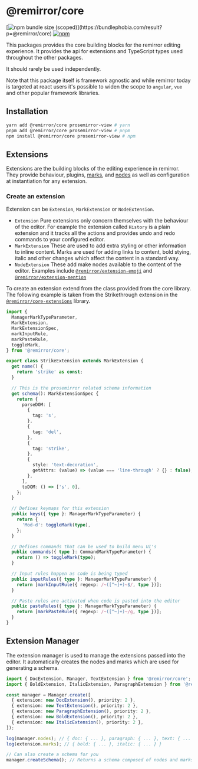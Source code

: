 # @remirror/core

[![npm bundle size (scoped)](https://img.shields.io/bundlephobia/minzip/@remirror/core.svg?)](https://bundlephobia.com/result?p=@remirror/core)
[![npm](https://img.shields.io/npm/dm/@remirror/core.svg?&logo=npm)](https://www.npmjs.com/package/@remirror/core)

This packages provides the core building blocks for the remirror editing experience. It provides the
api for extensions and TypeScript types used throughout the other packages.

It should rarely be used independently.

Note that this package itself is framework agnostic and while remirror today is targeted at react
users it's possible to widen the scope to `angular`, `vue` and other popular framework libraries.

## Installation

```bash
yarn add @remirror/core prosemirror-view # yarn
pnpm add @remirror/core prosemirror-view # pnpm
npm install @remirror/core prosemirror-view # npm
```

## Extensions

Extensions are the building blocks of the editing experience in remirror. They provide behaviour,
plugins, [marks](https://prosemirror.net/docs/guide/#schema.marks), and
[nodes](https://prosemirror.net/docs/guide/#schema.node_types) as well as configuration at
instantiation for any extension.

### Create an extension

Extension can be `Extension`, `MarkExtension` or `NodeExtension`.

- `Extension` Pure extensions only concern themselves with the behaviour of the editor. For example
  the extension called `History` is a plain extension and it tracks all the actions and provides
  undo and redo commands to your configured editor.
- `MarkExtension` These are used to add extra styling or other information to inline content. Marks
  are used for adding links to content, bold stying, italic and other changes which affect the
  content in a standard way.
- `NodeExtension` These add make nodes available to the content of the editor. Examples include
  [`@remirror/extension-emoji`](../extension-emoji) and
  [`@remirror/extension-mention`](../extension-mention)

To create an extension extend from the class provided from the core library. The following example
is taken from the Strikethrough extension in the [`@remirror/core-extensions`](../core-extensions)
library.

```ts
import {
  ManagerMarkTypeParameter,
  MarkExtension,
  MarkExtensionSpec,
  markInputRule,
  markPasteRule,
  toggleMark,
} from '@remirror/core';

export class StrikeExtension extends MarkExtension {
  get name() {
    return 'strike' as const;
  }

  // This is the prosemirror related schema information
  get schema(): MarkExtensionSpec {
    return {
      parseDOM: [
        {
          tag: 's',
        },
        {
          tag: 'del',
        },
        {
          tag: 'strike',
        },
        {
          style: 'text-decoration',
          getAttrs: (value) => (value === 'line-through' ? {} : false),
        },
      ],
      toDOM: () => ['s', 0],
    };
  }

  // Defines keymaps for this extension
  public keys({ type }: ManagerMarkTypeParameter) {
    return {
      'Mod-d': toggleMark(type),
    };
  }

  // Defines commands that can be used to build menu UI's
  public commands({ type }: CommandMarkTypeParameter) {
    return () => toggleMark(type);
  }

  // Input rules happen as code is being typed
  public inputRules({ type }: ManagerMarkTypeParameter) {
    return [markInputRule({ regexp: /~([^~]+)~$/, type })];
  }

  // Paste rules are activated when code is pasted into the editor
  public pasteRules({ type }: ManagerMarkTypeParameter) {
    return [markPasteRule({ regexp: /~([^~]+)~/g, type })];
  }
}
```

## Extension Manager

The extension manager is used to manage the extensions passed into the editor. It automatically
creates the nodes and marks which are used for generating a schema.

```ts
import { DocExtension, Manager, TextExtension } from '@remirror/core';
import { BoldExtension, ItalicExtension, ParagraphExtension } from '@remirror/core-extensions';

const manager = Manager.create([
  { extension: new DocExtension(), priority: 2 },
  { extension: new TextExtension(), priority: 2 },
  { extension: new ParagraphExtension(), priority: 2 },
  { extension: new BoldExtension(), priority: 2 },
  { extension: new ItalicExtension(), priority: 2 },
]);

log(manager.nodes); // { doc: { ... }, paragraph: { ... }, text: { ... } }
log(extension.marks); // { bold: { ... }, italic: { ... } }

// Can also create a schema for you
manager.createSchema(); // Returns a schema composed of nodes and marks in the extensions provided
```
